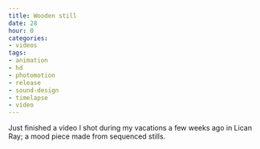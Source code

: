 ```yaml
---
title: Wooden still
date: 28
hour: 0
categories:
- videos
tags:
- animation
- hd
- photomotion
- release
- sound-design
- timelapse
- video
---
```


<VideoEmbed service="vimeo" id="19267207" width="500" height="281" />

Just finished a video I shot during my vacations a few weeks ago in Lican Ray; a mood piece made from sequenced stills.
